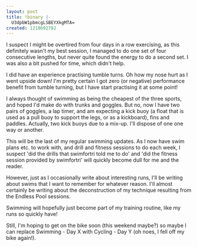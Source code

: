 ```yaml
---
layout: post
title: !binary |-
  U3dpbW1pbmcgLSBEYXkgMTA=
created: 1218692782
---
```

I suspect I might be overtired from four days in a row exercising, as this definitely wasn't my best session, I managed to do one set of four consecutive lengths, but never quite found the energy to do a second set. I was also a bit pushed for time, which didn't help.

I did have an experience practising tumble turns. Oh how my nose hurt as I went upside down! I'm pretty certain I got zero (or negative) performance benefit from tumble turning, but I have start practising it at some point!

I always thought of swimming as being the cheapest of the three sports, and hoped I'd make do with trunks and goggles. But no, now I have two pairs of goggles, a lap timer, and am expecting a kick buoy (a float that is used as a pull buoy to support the legs, or as a kickboard), fins and paddles. Actually, two kick buoys due to a mix-up. I'll dispose of one one way or another.

This will be the last of my regular swimming updates. As I now have swim plans etc. to work with, and drill and fitness sessions to do each week, I suspect 'did the drills that swimfortri told me to do' and 'did the fitness session provided by swimfortri' will quickly become dull for me and the reader.

However, just as I occasionally write about interesting runs, I'll be writing about swims that I want to remember for whatever reason. I'll almost certainly be writing about the deconstruction of my technique resulting from the Endless Pool sessions.

Swimming will hopefully just become part of my training routine, like my runs so quickly have!

Still, I'm hoping to get on the bike soon (this weekend maybe?) so maybe I can replace Swimming - Day X with Cycling - Day Y (oh noes, I fell off my bike again!).
